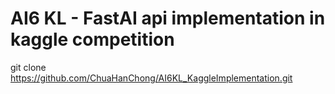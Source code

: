 # AI6 KL - FastAI api implementation in kaggle competition

git clone https://github.com/ChuaHanChong/AI6KL_KaggleImplementation.git
